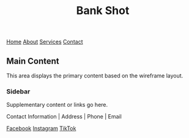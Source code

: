 <html lang="en">
<body>

  <header>
    <h1>Bank Shot</h1>
  </header>

  <nav>
    <a href="https://www.example.com">Home</a>
    <a href="https://www.example.com">About</a>
    <a href="https://www.example.com">Services</a>
    <a href="https://www.example.com">Contact</a>
  </nav>

  <div class="container">
    <div class="main-content">
      <h2>Main Content</h2>
      <p>This area displays the primary content based on the wireframe layout.</p>
    </div>
    <div class="Contact Us">
      <h3>Sidebar</h3>
      <p>Supplementary content or links go here.</p>
    </div>
  </div>

  <footer>
    <p>Contact Information | Address | Phone | Email</p>
    <a href="https://www.example.com">Facebook</a>
    <a href="https://www.example.com">Instagram</a>
    <a href="https://www.example.com">TikTok</a>
  </footer>

</body>
</html>
